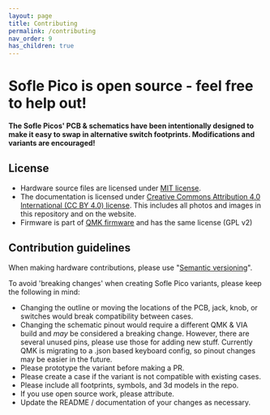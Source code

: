 ```yaml
---
layout: page
title: Contributing
permalink: /contributing
nav_order: 9
has_children: true
---
```


# Sofle Pico is open source - feel free to help out!
**The Sofle Picos' PCB & schematics have been intentionally designed to make it easy to swap in alternative switch footprints. Modifications and variants are encouraged!**

## License
* Hardware source files are licensed under [MIT license](https://github.com/JellyTitan/Sofle-Pico/blob/main/LICENSE).
* The documentation is licensed under [Creative Commons Attribution 4.0 International (CC BY 4.0) license](https://creativecommons.org/licenses/by/4.0/). This includes all photos and images in this repository and on the website.
* Firmware is part of [QMK firmware](https://qmk.fm/) and has the same license (GPL v2)

## Contribution guidelines

When making hardware contributions, please use "[Semantic versioning](https://semver.org/)".

To avoid 'breaking changes' when creating Sofle Pico variants, please keep the following in mind:
- Changing the outline or moving the locations of the PCB, jack, knob, or switches would break compatibility between cases.
- Changing the schematic pinout would require a different QMK & VIA build and _may_ be considered a breaking change. However, there are several unused pins, please use those for adding new stuff. Currently QMK is migrating to a .json based keyboard config, so pinout changes may be easier in the future.
- Please prototype the variant before making a PR.
- Please create a case if the variant is not compatible with existing cases.
- Please include all footprints, symbols, and 3d models in the repo.
- If you use open source work, please attribute.
- Update the README / documentation of your changes as necessary.
